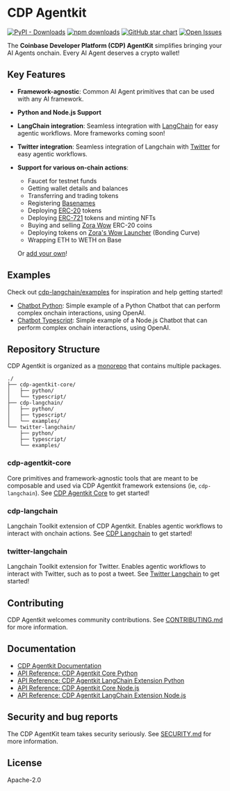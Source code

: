 # CDP Agentkit

[![PyPI - Downloads](https://img.shields.io/pypi/dm/cdp-agentkit-core?style=flat-square)](https://pypistats.org/packages/cdp-agentkit-core)
[![npm downloads](https://img.shields.io/npm/dm/@coinbase/cdp-agentkit-core?style=flat-square)](https://www.npmjs.com/package/@coinbase/cdp-agentkit-core)
[![GitHub star chart](https://img.shields.io/github/stars/coinbase/cdp-agentkit?style=flat-square)](https://star-history.com/#coinbase/cdp-agentkit)
[![Open Issues](https://img.shields.io/github/issues-raw/coinbase/cdp-agentkit?style=flat-square)](https://github.com/coinbase/cdp-agentkit/issues)

The **Coinbase Developer Platform (CDP) AgentKit** simplifies bringing your AI Agents onchain. Every AI Agent deserves a crypto wallet!


## Key Features

- **Framework-agnostic**: Common AI Agent primitives that can be used with any AI framework.
- **Python and Node.js Support**
- **LangChain integration**: Seamless integration with [LangChain](https://python.langchain.com/docs/introduction/) for easy agentic workflows. More frameworks coming soon!
- **Twitter integration**: Seamless integration of Langchain with [Twitter](https://developer.twitter.com/en/docs/twitter-api) for easy agentic workflows.
- **Support for various on-chain actions**:

  - Faucet for testnet funds
  - Getting wallet details and balances
  - Transferring and trading tokens
  - Registering [Basenames](https://www.base.org/names)
  - Deploying [ERC-20](https://www.coinbase.com/learn/crypto-glossary/what-is-erc-20) tokens
  - Deploying [ERC-721](https://www.coinbase.com/learn/crypto-glossary/what-is-erc-721) tokens and minting NFTs
  - Buying and selling [Zora Wow](https://wow.xyz/) ERC-20 coins
  - Deploying tokens on [Zora's Wow Launcher](https://wow.xyz/mechanics) (Bonding Curve)
  - Wrapping ETH to WETH on Base

  Or [add your own](./CONTRIBUTING.md#adding-an-action-to-agentkit-core)!

## Examples

Check out [cdp-langchain/examples](./cdp-langchain/examples) for inspiration and help getting started!
- [Chatbot Python](./cdp-langchain/examples/chatbot-python/README.md): Simple example of a Python Chatbot that can perform complex onchain interactions, using OpenAI.
- [Chatbot Typescript](./cdp-langchain/examples/chatbot-typescript/README.md): Simple example of a Node.js Chatbot that can perform complex onchain interactions, using OpenAI.

## Repository Structure

CDP Agentkit is organized as a [monorepo](https://en.wikipedia.org/wiki/Monorepo) that contains multiple packages.

```
./
├── cdp-agentkit-core/
│   ├── python/
│   └── typescript/
├── cdp-langchain/
│   ├── python/
│   ├── typescript/
│   └── examples/
└── twitter-langchain/
    ├── python/
    ├── typescript/
    └── examples/
```

### cdp-agentkit-core

Core primitives and framework-agnostic tools that are meant to be composable and used via CDP Agentkit framework extensions (ie, `cdp-langchain`).
See [CDP Agentkit Core](./cdp-agentkit-core/README.md) to get started!

### cdp-langchain

Langchain Toolkit extension of CDP Agentkit. Enables agentic workflows to interact with onchain actions.
See [CDP Langchain](./cdp-langchain/README.md) to get started!

### twitter-langchain

Langchain Toolkit extension for Twitter. Enables agentic workflows to interact with Twitter, such as to post a tweet.
See [Twitter Langchain](./twitter-langchain/README.md) to get started!

## Contributing

CDP Agentkit welcomes community contributions.
See [CONTRIBUTING.md](CONTRIBUTING.md) for more information.

## Documentation

- [CDP Agentkit Documentation](https://docs.cdp.coinbase.com/agentkit/docs/welcome)
- [API Reference: CDP Agentkit Core Python](https://coinbase.github.io/cdp-agentkit/cdp-agentkit-core/python/index.html)
- [API Reference: CDP Agentkit LangChain Extension Python](https://coinbase.github.io/cdp-agentkit/cdp-langchain/python/index.html)
- [API Reference: CDP Agentkit Core Node.js](https://coinbase.github.io/cdp-agentkit/cdp-agentkit-core/typescript/index.html)
- [API Reference: CDP Agentkit LangChain Extension Node.js](https://coinbase.github.io/cdp-agentkit/cdp-langchain/typescript/index.html)

## Security and bug reports

The CDP AgentKit team takes security seriously.
See [SECURITY.md](../SECURITY.md) for more information.

## License

Apache-2.0
